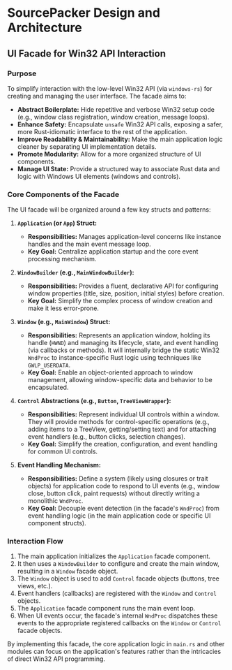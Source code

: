 # SourcePacker Design and Architecture

## UI Facade for Win32 API Interaction

### Purpose

To simplify interaction with the low-level Win32 API (via `windows-rs`) for creating and managing the user interface. The facade aims to:

*   **Abstract Boilerplate:** Hide repetitive and verbose Win32 setup code (e.g., window class registration, window creation, message loops).
*   **Enhance Safety:** Encapsulate `unsafe` Win32 API calls, exposing a safer, more Rust-idiomatic interface to the rest of the application.
*   **Improve Readability & Maintainability:** Make the main application logic cleaner by separating UI implementation details.
*   **Promote Modularity:** Allow for a more organized structure of UI components.
*   **Manage UI State:** Provide a structured way to associate Rust data and logic with Windows UI elements (windows and controls).

### Core Components of the Facade

The UI facade will be organized around a few key structs and patterns:

1.  **`Application` (or `App`) Struct:**
    *   **Responsibilities:** Manages application-level concerns like instance handles and the main event message loop.
    *   **Key Goal:** Centralize application startup and the core event processing mechanism.

2.  **`WindowBuilder` (e.g., `MainWindowBuilder`):**
    *   **Responsibilities:** Provides a fluent, declarative API for configuring window properties (title, size, position, initial styles) before creation.
    *   **Key Goal:** Simplify the complex process of window creation and make it less error-prone.

3.  **`Window` (e.g., `MainWindow`) Struct:**
    *   **Responsibilities:** Represents an application window, holding its handle (`HWND`) and managing its lifecycle, state, and event handling (via callbacks or methods). It will internally bridge the static Win32 `WndProc` to instance-specific Rust logic using techniques like `GWLP_USERDATA`.
    *   **Key Goal:** Enable an object-oriented approach to window management, allowing window-specific data and behavior to be encapsulated.

4.  **`Control` Abstractions (e.g., `Button`, `TreeViewWrapper`):**
    *   **Responsibilities:** Represent individual UI controls within a window. They will provide methods for control-specific operations (e.g., adding items to a TreeView, getting/setting text) and for attaching event handlers (e.g., button clicks, selection changes).
    *   **Key Goal:** Simplify the creation, configuration, and event handling for common UI controls.

5.  **Event Handling Mechanism:**
    *   **Responsibilities:** Define a system (likely using closures or trait objects) for application code to respond to UI events (e.g., window close, button click, paint requests) without directly writing a monolithic `WndProc`.
    *   **Key Goal:** Decouple event detection (in the facade's `WndProc`) from event handling logic (in the main application code or specific UI component structs).

### Interaction Flow

1.  The main application initializes the `Application` facade component.
2.  It then uses a `WindowBuilder` to configure and create the main window, resulting in a `Window` facade object.
3.  The `Window` object is used to add `Control` facade objects (buttons, tree views, etc.).
4.  Event handlers (callbacks) are registered with the `Window` and `Control` objects.
5.  The `Application` facade component runs the main event loop.
6.  When UI events occur, the facade's internal `WndProc` dispatches these events to the appropriate registered callbacks on the `Window` or `Control` facade objects.

By implementing this facade, the core application logic in `main.rs` and other modules can focus on the application's features rather than the intricacies of direct Win32 API programming.
